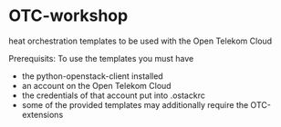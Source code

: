 # OTC-workshop
heat orchestration templates to be used with the Open Telekom Cloud

Prerequisits: To use the templates you must have
- the python-openstack-client installed 
- an account on the Open Telekom Cloud
- the credentials of that account put into .ostackrc
- some of the provided templates may additionally require the OTC-extensions
